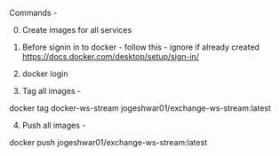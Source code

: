 Commands -

0. Create images for all services

1. Before signin in to docker - follow this - ignore if already created
   https://docs.docker.com/desktop/setup/sign-in/

2. docker login

3. Tag all images -

docker tag docker-ws-stream jogeshwar01/exchange-ws-stream:latest

4. Push all images -

docker push jogeshwar01/exchange-ws-stream:latest
